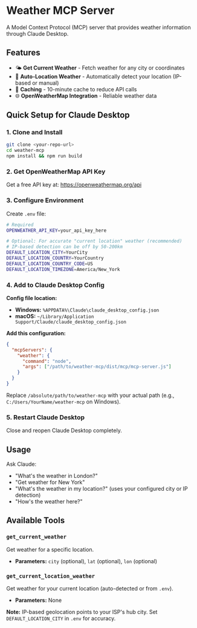 # Weather MCP Server

A Model Context Protocol (MCP) server that provides weather information through Claude Desktop.

## Features

- 🌤️ **Get Current Weather** - Fetch weather for any city or coordinates
- 📍 **Auto-Location Weather** - Automatically detect your location (IP-based or manual)
- 🔄 **Caching** - 10-minute cache to reduce API calls
- 🌐 **OpenWeatherMap Integration** - Reliable weather data

## Quick Setup for Claude Desktop

### 1. Clone and Install
```bash
git clone <your-repo-url>
cd weather-mcp
npm install && npm run build
```

### 2. Get OpenWeatherMap API Key
Get a free API key at: https://openweathermap.org/api

### 3. Configure Environment
Create `.env` file:
```bash
# Required
OPENWEATHER_API_KEY=your_api_key_here

# Optional: For accurate "current location" weather (recommended)
# IP-based detection can be off by 50-200km
DEFAULT_LOCATION_CITY=YourCity
DEFAULT_LOCATION_COUNTRY=YourCountry
DEFAULT_LOCATION_COUNTRY_CODE=US
DEFAULT_LOCATION_TIMEZONE=America/New_York
```

### 4. Add to Claude Desktop Config

**Config file location:**
- **Windows:** `%APPDATA%\Claude\claude_desktop_config.json`
- **macOS:** `~/Library/Application Support/Claude/claude_desktop_config.json`

**Add this configuration:**
```json
{
  "mcpServers": {
    "weather": {
      "command": "node",
      "args": ["/path/to/weather-mcp/dist/mcp/mcp-server.js"]
    }
  }
}
```

Replace `/absolute/path/to/weather-mcp` with your actual path (e.g., `C:/Users/YourName/weather-mcp` on Windows).

### 5. Restart Claude Desktop

Close and reopen Claude Desktop completely.

## Usage

Ask Claude:
- "What's the weather in London?"
- "Get weather for New York"
- "What's the weather in my location?" (uses your configured city or IP detection)
- "How's the weather here?"

## Available Tools

### `get_current_weather`
Get weather for a specific location.
- **Parameters:** `city` (optional), `lat` (optional), `lon` (optional)

### `get_current_location_weather`
Get weather for your current location (auto-detected or from `.env`).
- **Parameters:** None

**Note:** IP-based geolocation points to your ISP's hub city. Set `DEFAULT_LOCATION_CITY` in `.env` for accuracy.
